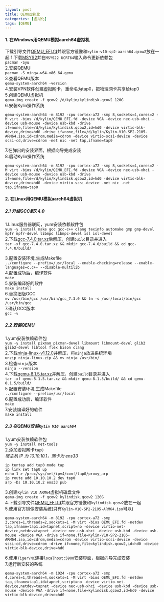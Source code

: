 ```yaml
---
layout: post
title: QEMU虚拟化
categories: [虚拟化]
tags: [QEMU]
---
```

#### 1. 在Windows用QEMU模拟aarch64虚拟机
下载引导文件[QEMU_EFI.fd](https://releases.linaro.org/components/kernel/uefi-linaro/latest/release/qemu64/QEMU_EFI.fd)并跟官方镜像和`kylin-v10-sp2-aarch64.qcow2`放在一起
1.下载[MSYS2](https://repo.msys2.org/distrib/x86_64/)并在`MSYS22 UCRT64`输入命令更新依赖包  
`pacman -Syu`  
2.安装QEMU  
`pacman -S mingw-w64-x86_64-qemu`  
3.查看QEMU版本  
`qemu-system-aarch64 -version`  
4.安装VPN软件创建虚拟网卡，重命名为tap0，把物理网卡共享给tap0  
5.创建QEMU虚拟机  
`qemu-img create -f qcow2 /d/kylin/kylindisk.qcow2 120G`  
6.安装Kylin操作系统  
```
qemu-system-aarch64 -m 8192 -cpu cortex-a72 -smp 8,sockets=4,cores=2 -M virt -bios /d/kylin/QEMU_EFI.fd -device VGA -device nec-usb-xhci -device usb-mouse -device usb-kbd -drive if=none,file=/d/kylin/kylindisk.qcow2,id=hd0 -device virtio-blk-device,drive=hd0 -drive if=none,file=/d/kylin/Kylin-V10-SP2-2105-ARM64.iso,id=cdrom,media=cdrom -device virtio-scsi-device -device scsi-cd,drive=cdrom -net nic -net tap,ifname=tap0
```
7.在弹出的安装界面，根据向导完成安装  
8.启动Kylin操作系统  
```
qemu-system-aarch64 -m 8192 -cpu cortex-a72 -smp 8,sockets=4,cores=2 -M virt -bios /d/kylin/QEMU_EFI.fd -device VGA -device nec-usb-xhci -device usb-mouse -device usb-kbd -drive if=none,file=/d/kylin/kylindisk.qcow2,id=hd0 -device virtio-blk-device,drive=hd0 -device virtio-scsi-device -net nic -net tap,ifname=tap0
```
#### 2. 在Linux用QEMU模拟aarch64虚拟机
##### 2.1 升级GCC到7.4.0
1.Linux服务器联网，yum安装依赖软件包  
`yum -y install make gcc gcc-c++ clang texinfo automake gmp gmp-devel mpfr mpfr-devel libmpc libmpc-devel isl isl-devel`  
2.下载[gcc-7.4.0.tar.xz](https://ftp.gnu.org/gnu/gcc/gcc-7.4.0/gcc-7.4.0.tar.xz)后解压，创建`build`目录并进入  
`tar -xf gcc-7.4.0.tar.xz && mkdir gcc-7.4.0/build && cd gcc-7.4.0/build/`  
<!-- more -->
3.配置安装环境,生成Makefile  
`../configure --prefix=/usr/local --enable-checking=release --enable-languages=c,c++ --disable-multilib`  
4.配置成功后，编译软件  
`make`  
5.安装编译好的软件  
`make install`  
6.替换旧版GCC  
`mv /usr/bin/gcc /usr/bin/gcc_7.3.0 && ln -s /usr/local/bin/gcc /usr/bin/gcc`  
7.确认GCC版本  
`gcc -v`  
##### 2.2 安装QEMU
1.yum安装依赖软件包  
`yum -y install pixman pixman-devel libmount libmount-devel glib2 glib2-devel libtool flex bison clang`  
2.下载[ninja-linux-v1.12.0](https://github.com/ninja-build/ninja/releases/)并解压，将`ninja`放进系统环境  
`unzip ninja-linux.zip && mv ninja /usr/bin/`  
3.检查`ninja`版本  
`ninja --version`  
4.下载[qemu-8.1.5.tar.xz]([https://download.qemu.org/)并解压，创建`build`目录并进入  
`tar -xf qemu-8.1.5.tar.xz && mkdir qemu-8.1.5/build/ && cd qemu-8.1.5/build/`  
5.配置安装环境,生成Makefile  
`../configure --prefix=/usr/local`  
6.配置成功后，编译软件  
`make`  
7.安装编译好的软件  
`make install`  
##### 2.3 在QEMU安装`Kylin V10 aarch64`
1.yum安装依赖软件包  
`yum -y install net-tools`  
2.添加虚拟网卡`tap0`  
*宿主机 IP 为 10.10.10.1，网卡为 ens33*  
```
ip tuntap add tap0 mode tap
ip link set tap0 up
echo 1 > /proc/sys/net/ipv4/conf/tap0/proxy_arp
ip route add 10.10.10.2 dev tap0
arp -Ds 10.10.10.2 ens33 pub
```
3.创建`Kylin V10 ARM64`虚拟机磁盘文件  
`qemu-img create -f qcow2 kylindisk.qcow2 120G`  
4.下载引导文件[QEMU_EFI.fd](https://releases.linaro.org/components/kernel/uefi-linaro/latest/release/qemu64/QEMU_EFI.fd)并跟官方镜像和`kylindisk.qcow2`放在一起  
5.使用官方镜像安装系统(只有`Kylin-V10-SP2-2105-ARM64.iso`可以)  
```
qemu-system-aarch64 -m 8192 -cpu cortex-a72 -smp 2,cores=1,threads=2,sockets=1 -M virt -bios QEMU_EFI.fd -netdev tap,ifname=tap1,id=tapnet,script=no -device virtio-net-device,netdev=tapnet -device nec-usb-xhci -device usb-kbd -device usb-mouse -device VGA -drive if=none,file=Kylin-V10-SP2-2105-ARM64.iso,id=cdrom,media=cdrom -device virtio-scsi-device -device scsi-cd,drive=cdrom -drive if=none,file=kylindisk.qcow2,id=hd0 -device virtio-blk-device,drive=hd0
```
6.使用`TigerVNC`连接`localhost:5900`安装界面，根据向导完成安装  
7.运行新安装的系统  
```
qemu-system-aarch64 -m 1024 -cpu cortex-a72 -smp 4,cores=1,threads=4,sockets=1 -M virt -bios QEMU_EFI.fd -netdev tap,ifname=tap1,id=tapnet,script=no -device virtio-net-device,netdev=tapnet -device nec-usb-xhci -device usb-kbd -device usb-mouse -device VGA -drive if=none,file=kylindisk.qcow2,id=hd0 -device virtio-blk-device,drive=hd0
```
